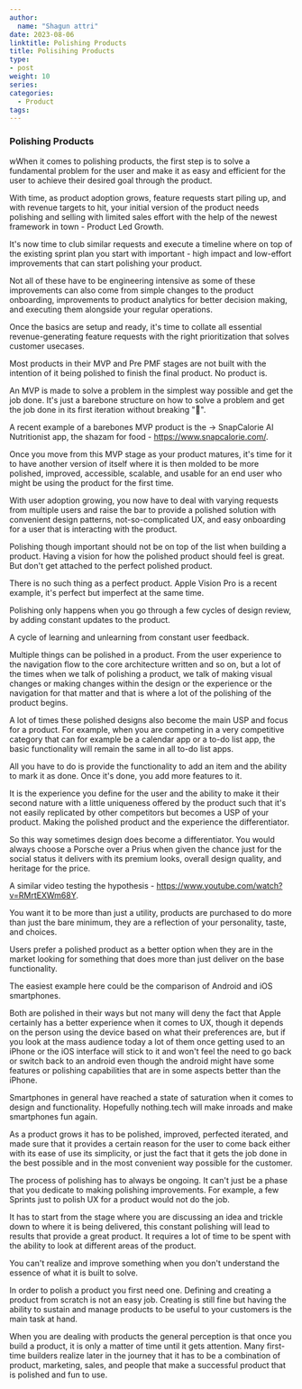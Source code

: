 ```yaml
---
author:
  name: "Shagun attri"
date: 2023-08-06
linktitle: Polishing Products
title: Polisihing Products
type:
- post
weight: 10
series:
categories:
  - Product
tags:
---
```


### Polishing Products

wWhen it comes to polishing products, the first step is to solve a fundamental problem for the user and make it as easy and efficient for the user to achieve their desired goal through the product.

With time, as product adoption grows, feature requests start piling up, and with revenue targets to hit, your initial version of the product needs polishing and selling with limited sales effort with the help of the newest framework in town - Product Led Growth.

It's now time to club similar requests and execute a timeline where on top of the existing sprint plan you start with important - high impact and low-effort improvements that can start polishing your product. 

Not all of these have to be engineering intensive as some of these improvements can also come from simple changes to the product onboarding, improvements to product analytics for better decision making, and executing them alongside your regular operations.

Once the basics are setup and ready, it's time to collate all essential revenue-generating feature requests with the right prioritization that solves customer usecases.

Most products in their MVP and Pre PMF stages are not built with the intention of it being polished to finish the final product. No product is.

An MVP is made to solve a problem in the simplest way possible and get the job done. It's just a barebone structure on how to solve a problem and get the job done in its first iteration without breaking "🤞".

A recent example of a barebones MVP product is the -> SnapCalorie AI Nutritionist app, the shazam for food - https://www.snapcalorie.com/.


Once you move from this MVP stage as your product matures, it's time for it to have another version of itself where it is then molded to be more polished, improved, accessible, scalable, and usable for an end user who might be using the product for the first time.

With user adoption growing, you now have to deal with varying requests from multiple users and raise the bar to provide a polished solution with convenient design patterns, not-so-complicated UX, and easy onboarding for a user that is interacting with the product.

Polishing though important should not be on top of the list when building a product. Having a vision for how the polished product should feel is great. But don't get attached to the perfect polished product. 

There is no such thing as a perfect product. Apple Vision Pro is a recent example, it's perfect but imperfect at the same time.

Polishing only happens when you go through a few cycles of design review, by adding constant updates to the product.

A cycle of learning and unlearning from constant user feedback.

Multiple things can be polished in a product. From the user experience to the navigation flow to the core architecture written and so on, but a lot of the times when we talk of polishing a product, we talk of making visual changes or making changes within the design or the experience or the navigation for that matter and that is where a lot of the polishing of the product begins.

A lot of times these polished designs also become the main USP and focus for a product. For example, when you are competing in a very competitive category that can for example be a calendar app or a to-do list app, the basic functionality will remain the same in all to-do list apps.

All you have to do is provide the functionality to add an item and the ability to mark it as done. Once it's done, you add more features to it.

It is the experience you define for the user and the ability to make it their second nature with a little uniqueness offered by the product such that it's not easily replicated by other competitors but becomes a USP of your product. Making the polished product and the experience the differentiator.

So this way sometimes design does become a differentiator. You would always choose a Porsche over a Prius when given the chance just for the social status it delivers with its premium looks, overall design quality, and heritage for the price.

A similar video testing the hypothesis  - https://www.youtube.com/watch?v=RMrtEXWm68Y.
 
You want it to be more than just a utility, products are purchased to do more than just the bare minimum, they are a reflection of your personality,  taste, and choices.

Users prefer a polished product as a better option when they are in the market looking for something that does more than just deliver on the base functionality. 

The easiest example here could be the comparison of Android and iOS smartphones. 

Both are polished in their ways but not many will deny the fact that Apple certainly has a better experience when it comes to UX, though it depends on the person using the device based on what their preferences are, but if you look at the mass audience today a lot of them once getting used to an iPhone or the iOS interface will stick to it and won't feel the need to go back or switch back to an android even though the android might have some features or polishing capabilities that are in some aspects better than the iPhone.

Smartphones in general have reached a state of saturation when it comes to design and functionality. Hopefully nothing.tech will make inroads and make smartphones fun again.

As a product grows it has to be polished, improved, perfected iterated, and made sure that it provides a certain reason for the user to come back either with its ease of use its simplicity, or just the fact that it gets the job done in the best possible and in the most convenient way possible for the customer.

The process of polishing has to always be ongoing. It can't just be a phase that you dedicate to making polishing improvements. For example, a few Sprints just to polish UX for a product would not do the job.

It has to start from the stage where you are discussing an idea and trickle down to where it is being delivered, this constant polishing will lead to results that provide a great product. It requires a lot of time to be spent with the ability to look at different areas of the product. 

You can't realize and improve something when you don't understand the essence of what it is built to solve.

In order to polish a product you first need one. Defining and creating a product from scratch is not an easy job. Creating is still fine but having the ability to sustain and manage products to be useful to your customers is the main task at hand.

When you are dealing with products the general perception is that once you build a product, it is only a matter of time until it gets attention. Many first-time builders realize later in the journey that it has to be a combination of product, marketing, sales, and people that make a successful product that is polished and fun to use.